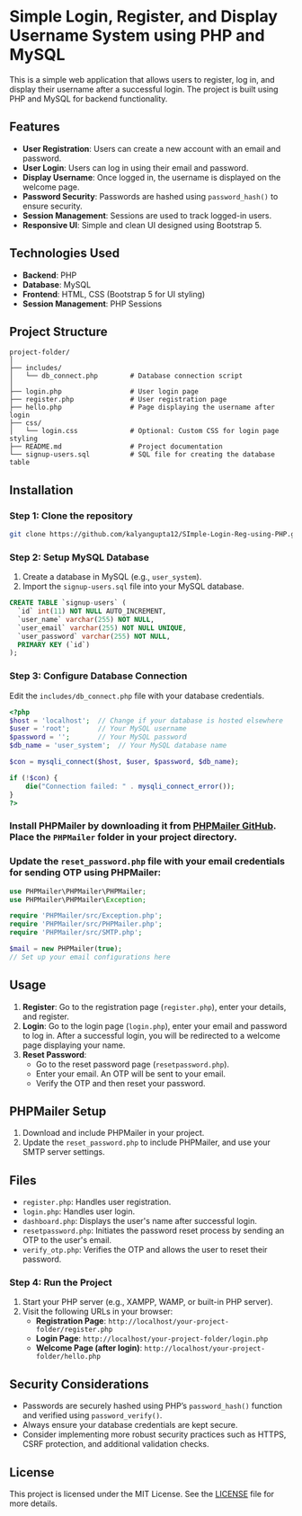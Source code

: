 # Simple Login, Register, and Display Username System using PHP and MySQL

This is a simple web application that allows users to register, log in, and display their username after a successful login. The project is built using PHP and MySQL for backend functionality.

## Features

- **User Registration**: Users can create a new account with an email and password.
- **User Login**: Users can log in using their email and password.
- **Display Username**: Once logged in, the username is displayed on the welcome page.
- **Password Security**: Passwords are hashed using `password_hash()` to ensure security.
- **Session Management**: Sessions are used to track logged-in users.
- **Responsive UI**: Simple and clean UI designed using Bootstrap 5.

## Technologies Used

- **Backend**: PHP
- **Database**: MySQL
- **Frontend**: HTML, CSS (Bootstrap 5 for UI styling)
- **Session Management**: PHP Sessions

## Project Structure

```
project-folder/
│
├── includes/
│   └── db_connect.php        # Database connection script
│
├── login.php                 # User login page
├── register.php              # User registration page
├── hello.php                 # Page displaying the username after login
├── css/
│   └── login.css             # Optional: Custom CSS for login page styling
├── README.md                 # Project documentation
└── signup-users.sql          # SQL file for creating the database table
```

## Installation

### Step 1: Clone the repository

```bash
git clone https://github.com/kalyangupta12/SImple-Login-Reg-using-PHP.git
```

### Step 2: Setup MySQL Database

1. Create a database in MySQL (e.g., `user_system`).
2. Import the `signup-users.sql` file into your MySQL database.

```sql
CREATE TABLE `signup-users` (
  `id` int(11) NOT NULL AUTO_INCREMENT,
  `user_name` varchar(255) NOT NULL,
  `user_email` varchar(255) NOT NULL UNIQUE,
  `user_password` varchar(255) NOT NULL,
  PRIMARY KEY (`id`)
);
```

### Step 3: Configure Database Connection

Edit the `includes/db_connect.php` file with your database credentials.

```php
<?php
$host = 'localhost';  // Change if your database is hosted elsewhere
$user = 'root';       // Your MySQL username
$password = '';       // Your MySQL password
$db_name = 'user_system';  // Your MySQL database name

$con = mysqli_connect($host, $user, $password, $db_name);

if (!$con) {
    die("Connection failed: " . mysqli_connect_error());
}
?>
```
### Install PHPMailer by downloading it from [PHPMailer GitHub](https://github.com/PHPMailer/PHPMailer). Place the `PHPMailer` folder in your project directory.

### Update the `reset_password.php` file with your email credentials for sending OTP using PHPMailer:
   ```php
   use PHPMailer\PHPMailer\PHPMailer;
   use PHPMailer\PHPMailer\Exception;

   require 'PHPMailer/src/Exception.php';
   require 'PHPMailer/src/PHPMailer.php';
   require 'PHPMailer/src/SMTP.php';

   $mail = new PHPMailer(true);
   // Set up your email configurations here
   ```

## Usage

1. **Register**: Go to the registration page (`register.php`), enter your details, and register.
2. **Login**: Go to the login page (`login.php`), enter your email and password to log in. After a successful login, you will be redirected to a welcome page displaying your name.
3. **Reset Password**:
   - Go to the reset password page (`resetpassword.php`).
   - Enter your email. An OTP will be sent to your email.
   - Verify the OTP and then reset your password.

## PHPMailer Setup

1. Download and include PHPMailer in your project.
2. Update the `reset_password.php` to include PHPMailer, and use your SMTP server settings.

## Files

- `register.php`: Handles user registration.
- `login.php`: Handles user login.
- `dashboard.php`: Displays the user's name after successful login.
- `resetpassword.php`: Initiates the password reset process by sending an OTP to the user's email.
- `verify_otp.php`: Verifies the OTP and allows the user to reset their password.

### Step 4: Run the Project

1. Start your PHP server (e.g., XAMPP, WAMP, or built-in PHP server).
2. Visit the following URLs in your browser:
   - **Registration Page**: `http://localhost/your-project-folder/register.php`
   - **Login Page**: `http://localhost/your-project-folder/login.php`
   - **Welcome Page (after login)**: `http://localhost/your-project-folder/hello.php`


## Security Considerations

- Passwords are securely hashed using PHP’s `password_hash()` function and verified using `password_verify()`.
- Always ensure your database credentials are kept secure.
- Consider implementing more robust security practices such as HTTPS, CSRF protection, and additional validation checks.

## License

This project is licensed under the MIT License. See the [LICENSE](LICENSE) file for more details.
